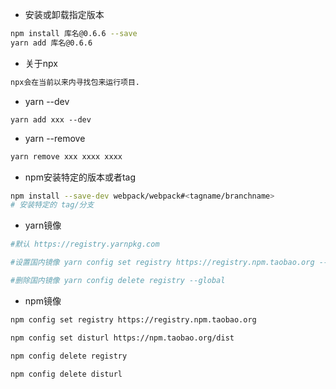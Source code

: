 - 安装或卸载指定版本

```bash
npm install 库名@0.6.6 --save
yarn add 库名@0.6.6
```

- 关于npx

```tex
npx会在当前以来内寻找包来运行项目.
```

- yarn --dev

```basic
yarn add xxx --dev
```

- yarn --remove

```bash
yarn remove xxx xxxx xxxx
```

- npm安装特定的版本或者tag

```bash
npm install --save-dev webpack/webpack#<tagname/branchname>
# 安装特定的 tag/分支
```

- yarn镜像

```bash
#默认 https://registry.yarnpkg.com

#设置国内镜像 yarn config set registry https://registry.npm.taobao.org --global

#删除国内镜像 yarn config delete registry --global
```

- npm镜像

```bash
npm config set registry https://registry.npm.taobao.org

npm config set disturl https://npm.taobao.org/dist

npm config delete registry

npm config delete disturl
```

